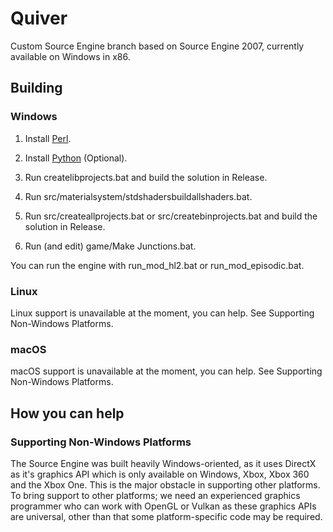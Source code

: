 # Quiver
Custom Source Engine branch based on Source Engine 2007, currently available on Windows in x86.

## Building

### Windows

1. Install [Perl](https://www.perl.org).

2. Install [Python](https://www.python.org/) (Optional).

2. Run createlibprojects.bat and build the solution in Release.

3. Run src/materialsystem/stdshadersbuildallshaders.bat.

4. Run src/createallprojects.bat or src/createbinprojects.bat and build the solution in Release.

5. Run (and edit) game/Make Junctions.bat.

You can run the engine with run_mod_hl2.bat or run_mod_episodic.bat.

### Linux

Linux support is unavailable at the moment, you can help. See Supporting Non-Windows Platforms.

### macOS
macOS support is unavailable at the moment, you can help. See Supporting Non-Windows Platforms.

## How you can help

### Supporting Non-Windows Platforms
The Source Engine was built heavily Windows-oriented, as it uses DirectX as it's graphics API which is only available on Windows, Xbox, Xbox 360 and the Xbox One. This is the major obstacle in supporting other platforms. To bring support to other platforms; we need an experienced graphics programmer who can work with OpenGL or Vulkan as these graphics APIs are universal, other than that some platform-specific code may be required.